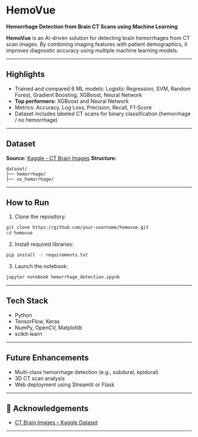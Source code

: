  

#  HemoVue

**Hemorrhage Detection from Brain CT Scans using Machine Learning**

**HemoVue** is an AI-driven solution for detecting brain hemorrhages from CT scan images. By combining imaging features with patient demographics, it improves diagnostic accuracy using multiple machine learning models.

---

## Highlights

* Trained and compared 6 ML models:
  Logistic Regression, SVM, Random Forest, Gradient Boosting, XGBoost, Neural Network
* **Top performers:** XGBoost and Neural Network
* Metrics: Accuracy, Log Loss, Precision, Recall, F1-Score
* Dataset includes labeled CT scans for binary classification (hemorrhage / no hemorrhage)

---

##  Dataset

**Source:** [Kaggle - CT Brain Images](https://www.kaggle.com/datasets/vbookshelf/computed-tomography-ct-images)
**Structure:**

```
dataset/
├── hemorrhage/
├── no_hemorrhage/
```

---

##  How to Run

1. Clone the repository:

```bash
git clone https://github.com/your-username/hemovue.git
cd hemovue
```

2. Install required libraries:

```bash
pip install -r requirements.txt
```

3. Launch the notebook:

```bash
jupyter notebook hemorrhage_detection.ipynb
```

---

##  Tech Stack

* Python
* TensorFlow, Keras
* NumPy, OpenCV, Matplotlib
* scikit-learn

---

##  Future Enhancements

* Multi-class hemorrhage detection (e.g., subdural, epidural)
* 3D CT scan analysis
* Web deployment using Streamlit or Flask

---

## 🙌 Acknowledgements

* [CT Brain Images – Kaggle Dataset](https://www.kaggle.com/datasets/vbookshelf/computed-tomography-ct-images)
 
---
 
